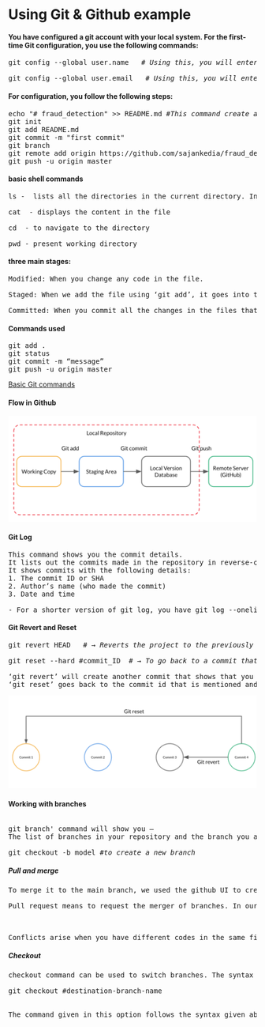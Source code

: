 # Using Git & Github example

#### You have configured a git account with your local system. For the first-time Git configuration, you use the following commands:
<pre>
git config --global user.name <yourusername>  <i># Using this, you will enter your GitHub username</i>

git config --global user.email <youremail@example.com>  <i># Using this, you will enter your GitHub username</i>
</pre>

#### For configuration, you follow the following steps:
<pre>
echo "# fraud_detection" >> README.md <i>#This command create a readme file and adds # fraud detection as contents in the file.</i>
git init
git add README.md
git commit -m "first commit"
git branch
git remote add origin https://github.com/sajankedia/fraud_detection.git
git push -u origin master
</pre>

#### basic shell commands
<pre>
ls -  lists all the directories in the current directory. In windows, dir is used instead of ls

cat <filename> - displays the content in the file

cd <directory name> - to navigate to the directory

pwd - present working directory
</pre>

#### three main stages:

<pre>
Modified: When you change any code in the file.

Staged: When we add the file using ‘git add’, it goes into the staging area.

Committed: When you commit all the changes in the files that were in the staging area. 
</pre>

#### Commands used

<pre>
git add .
git status
git commit -m “message”
git push -u origin master
</pre>

[Basic Git commands](https://confluence.atlassian.com/bitbucketserver/basic-git-commands-776639767.html)

#### Flow in Github

![Flow in Github](https://github.com/scpowar/Fraud-Detection/blob/master/flow_in_github.png?raw=true)

#### Git Log

<pre>
This command shows you the commit details. 
It lists out the commits made in the repository in reverse-chronological order, that is, the most recent commits show up first. 
It shows commits with the following details:
1. The commit ID or SHA
2. Author’s name (who made the commit)
3. Date and time

- For a shorter version of git log, you have git log --oneline
</pre>

#### Git Revert and Reset

<pre>
git revert HEAD   <i># → Reverts the project to the previously committed version </i>

git reset --hard #commit_ID  <i># → To go back to a commit that was 3-4 commits back</i>

‘git revert’ will create another commit that shows that you are reverting back to the previous commit. 
‘git reset’ goes back to the commit id that is mentioned and all the commits after that are erased.
</pre>

![Git Revert and Reset](https://github.com/scpowar/Fraud-Detection/blob/master/git-revert-reset.png?raw=true)

#### Working with branches

<pre>

git branch' command will show you —
The list of branches in your repository and the branch you are on. (The HEAD will point to the branch you are currently on.)

git checkout -b model <i>#to create a new branch</i>
</pre>

##### Pull and merge 
<pre>
To merge it to the main branch, we used the github UI to create the pull request. 

Pull request means to request the merger of branches. In our case, there were no conflicts and the status was shown as ‘able to merge’. 

 

Conflicts arise when you have different codes in the same file in different branches. Once the pull request was created, we went to the pull request tabs and merged the two branches. 
</pre>

##### Checkout
<pre>
checkout command can be used to switch branches. The syntax to switch to another branch is given as follows:

git checkout #destination-branch-name
 

The command given in this option follows the syntax given above and will switch from the current branch to an existing branch named 'feature'. Hence, this option is the correct choice.
</pre>